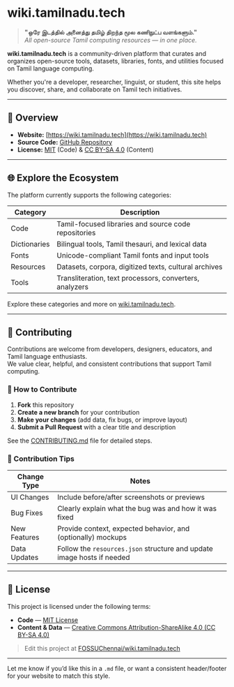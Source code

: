 # wiki.tamilnadu.tech

> **"ஒரே இடத்தில் அனைத்து தமிழ் திறந்த மூல கணிநுட்ப வளங்களும்."**  
> *All open-source Tamil computing resources — in one place.*

**wiki.tamilnadu.tech** is a community-driven platform that curates and organizes open-source tools, datasets, libraries, fonts, and utilities focused on Tamil language computing.

Whether you're a developer, researcher, linguist, or student, this site helps you discover, share, and collaborate on Tamil tech initiatives.

---

## 🔎 Overview

- **Website:** [https://wiki.tamilnadu.tech](https://wiki.tamilnadu.tech)
- **Source Code:** [GitHub Repository](https://github.com/FOSSUChennai/wiki.tamilnadu.tech)
- **License:** [MIT](LICENSE) (Code) & [CC BY-SA 4.0](https://creativecommons.org/licenses/by-sa/4.0/) (Content)

---

## 🌐 Explore the Ecosystem

The platform currently supports the following categories:

| Category      | Description                                               |
| ------------- | --------------------------------------------------------- |
| Code          | Tamil-focused libraries and source code repositories      |
| Dictionaries  | Bilingual tools, Tamil thesauri, and lexical data         |
| Fonts         | Unicode-compliant Tamil fonts and input tools             |
| Resources     | Datasets, corpora, digitized texts, cultural archives     |
| Tools         | Transliteration, text processors, converters, analyzers  |

Explore these categories and more on [wiki.tamilnadu.tech](https://wiki.tamilnadu.tech).

---

## 🤝 Contributing

Contributions are welcome from developers, designers, educators, and Tamil language enthusiasts.  
We value clear, helpful, and consistent contributions that support Tamil computing.

### 🧭 How to Contribute

1. **Fork** this repository  
2. **Create a new branch** for your contribution  
3. **Make your changes** (add data, fix bugs, or improve layout)  
4. **Submit a Pull Request** with a clear title and description  

See the [CONTRIBUTING.md](CONTRIBUTING.md) file for detailed steps.

### 📝 Contribution Tips

| Change Type      | Notes                                                                 |
| ---------------- | --------------------------------------------------------------------- |
| UI Changes       | Include before/after screenshots or previews                         |
| Bug Fixes        | Clearly explain what the bug was and how it was fixed                |
| New Features     | Provide context, expected behavior, and (optionally) mockups         |
| Data Updates     | Follow the `resources.json` structure and update image hosts if needed |

---

## 📄 License

This project is licensed under the following terms:

- **Code** — [MIT License](LICENSE)  
- **Content & Data** — [Creative Commons Attribution-ShareAlike 4.0 (CC BY-SA 4.0)](https://creativecommons.org/licenses/by-sa/4.0/)

> Edit this project at [FOSSUChennai/wiki.tamilnadu.tech](https://github.com/FOSSUChennai/wiki.tamilnadu.tech)

---

Let me know if you’d like this in a `.md` file, or want a consistent header/footer for your website to match this style.
